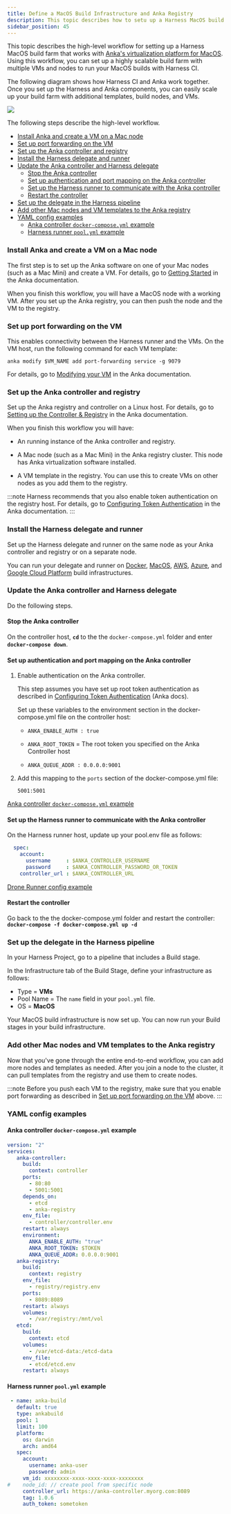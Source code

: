 ```yaml
---
title: Define a MacOS Build Infrastructure and Anka Registry
description: This topic describes how to setu up a Harness MacOS build farm that uses an Anka registry and controller.
sidebar_position: 45
---
```


This topic describes the high-level workflow for setting up a Harness MacOS build farm that works with [Anka's virtualization platform for MacOS](https://docs.veertu.com/anka/what-is-anka/). Using this workflow, you can set up a highly scalable build farm with multiple VMs and nodes to run your MacOS builds with Harness CI. 

The following diagram shows how Harness CI and Anka work together. Once you set up the Harness and Anka components, you can easily scale up your build farm with additional templates, build nodes, and VMs. 

![](./static/macos-build-infra-with-anka-registry-mult-nodes.png)


The following steps describe the high-level workflow.


- [Install Anka and create a VM on a Mac node](#install-anka-and-create-a-vm-on-a-mac-node)
- [Set up port forwarding on the VM](#set-up-port-forwarding-on-the-vm)
- [Set up the Anka controller and registry](#set-up-the-anka-controller-and-registry)
- [Install the Harness delegate and runner](#install-the-harness-delegate-and-runner)
- [Update the Anka controller and Harness delegate](#update-the-anka-controller-and-harness-delegate)
  - [Stop the Anka controller](#stop-the-anka-controller)
  - [Set up authentication and port mapping on the Anka controller](#set-up-authentication-and-port-mapping-on-the-anka-controller)
  - [Set up the Harness runner to communicate with the Anka controller](#set-up-the-harness-runner-to-communicate-with-the-anka-controller)
  - [Restart the controller](#restart-the-controller)
- [Set up the delegate in the Harness pipeline](#set-up-the-delegate-in-the-harness-pipeline)
- [Add other Mac nodes and VM templates to the Anka registry](#add-other-mac-nodes-and-vm-templates-to-the-anka-registry)
- [YAML config examples](#yaml-config-examples)
  - [Anka controller `docker-compose.yml` example](#anka-controller-docker-composeyml-example)
  - [Harness runner `pool.yml` example](#harness-runner-poolyml-example)


### Install Anka and create a VM on a Mac node
 
 The first step is to set up the Anka software on one of your Mac nodes (such as a Mac Mini) and create a VM. For details, go to [Getting Started](https://docs.veertu.com/anka/anka-virtualization-cli/getting-started/) in the Anka documentation.

 When you finish this workflow, you will have a MacOS node with a working VM. After you set up the Anka registry, you can then push the node and the VM to the registry. 


### Set up port forwarding on the VM
 
 This enables connectivity between the Harness runner and the VMs. On the VM host, run the following command for each VM template:

    anka modify $VM_NAME add port-forwarding service -g 9079

For details, go to [Modifying your VM](https://docs.veertu.com/anka/anka-virtualization-cli/getting-started/modifying-your-vm/) in the Anka documentation.


###  Set up the Anka controller and registry
Set up the Anka registry and controller on a Linux host. For details, go to  [Setting up the Controller & Registry](https://docs.veertu.com/anka/anka-build-cloud/getting-started/setup-controller-and-registry/) in the Anka documentation. 

When you finish this workflow you will have:

* An running instance of the Anka controller and registry.

* A Mac node (such as a Mac Mini) in the Anka registry cluster. This node has Anka virtualization software installed. 

* A VM template in the registry. You can use this to create VMs on other nodes as you add them to the registry. 

:::note
Harness recommends that you also enable token authentication on the registry host. For details, go to [Configuring Token Authentication](https://docs.veertu.com/anka/anka-build-cloud/advanced-security-features/token-authentication) in the Anka documentation.
::: 


### Install the Harness delegate and runner
Set up the Harness delegate and runner on the same node as your Anka controller and registry or on a separate node. 

You can run your delegate and runner on [Docker](define-a-docker-build-infrastructure.md), [MacOS](./define-macos-build-infra-with-anka-registry.md), [AWS](./set-up-an-aws-vm-build-infrastructure.md), [Azure](./define-a-ci-build-infrastructure-in-azure.md), and [Google Cloud Platform](./define-a-ci-build-infrastructure-in-google-cloud-platform.md) build infrastructures.


### Update the Anka controller and Harness delegate

Do the following steps.


#### Stop the Anka controller

On the controller host, **`cd`** to the the `docker-compose.yml` folder and enter **`docker-compose down`**. 


#### Set up authentication and port mapping on the Anka controller

1. Enable authentication on the Anka controller. 

   This step assumes you have set up root token authentication as described in [Configuring Token Authentication](https://docs.veertu.com/anka/anka-build-cloud/advanced-security-features/token-authentication) (Anka docs).

   Set up these variables to the environment section in the docker-compose.yml file on the controller host:

   * `ANKA_ENABLE_AUTH : true`

   * `ANKA_ROOT_TOKEN` = The root token you specified on the Anka Controller host
 
   * `ANKA_QUEUE_ADDR : 0.0.0.0:9001`  
 
     <!-- TBD clarify -->

2. Add this mapping to the `ports` section of the  docker-compose.yml file:

   `5001:5001` 

[Anka controller `docker-compose.yml` example](#anka-controller-docker-composeyml-example)


#### Set up the Harness runner to communicate with the Anka controller

On the Harness runner host, update up your pool.env file as follows:

``` yaml
  spec: 
    account: 
      username     : $ANKA_CONTROLLER_USERNAME
      password     : $ANKA_CONTROLLER_PASSWORD_OR_TOKEN
    controller_url : $ANKA_CONTROLLER_URL
```

[Drone Runner config example](#harness-runner-poolyml-example)

#### Restart the controller 

Go back to the the docker-compose.yml folder and restart the controller: **`docker-compose -f docker-compose.yml up -d`**


### Set up the delegate in the Harness pipeline

In your Harness Project, go to a pipeline that includes a Build stage.

In the Infrastructure tab of the Build Stage, define your infrastructure as follows:

* Type = **VMs**
* Pool Name = The `name` field in your `pool.yml` file.
* OS = **MacOS**

Your MacOS build infrastructure is now set up. You can now run your Build stages in your build infrastructure. 

###  Add other Mac nodes and VM templates to the Anka registry

Now that you've gone through the entire end-to-end workflow, you can add more nodes and templates as needed. After you join a node to the cluster, it can pull templates from the registry and use them to create nodes.

:::note
Before you push each VM to the registry, make sure that you enable port forwarding as described in [Set up port forwarding on the VM](#set-up-port-forwarding-on-the-vm) above.
:::


### YAML config examples

#### Anka controller `docker-compose.yml` example
``` yaml
version: "2"
services: 
   anka-controller:
     build:
       context: controller
     ports:
       - 80:80
       - 5001:5001
     depends_on:
       - etcd
       - anka-registry
     env_file:
       - controller/controller.env
     restart: always
     environment:
       ANKA_ENABLE_AUTH: "true"
       ANKA_ROOT_TOKEN: $TOKEN
       ANKA_QUEUE_ADDR: 0.0.0.0:9001
   anka-registry:
     build:
       context: registry
     env_file:
       - registry/registry.env
     ports:
       - 8089:8089
     restart: always
     volumes:
       - /var/registry:/mnt/vol
   etcd:
     build:
       context: etcd
     volumes:
       - /var/etcd-data:/etcd-data
     env_file:
       - etcd/etcd.env
     restart: always
  ```

#### Harness runner `pool.yml` example
``` yaml
 - name: anka-build
   default: true
   type: ankabuild
   pool: 1
   limit: 100
   platform:
     os: darwin
     arch: amd64
   spec:
     account:
       username: anka-user
       password: admin
     vm_id: xxxxxxxx-xxxx-xxxx-xxxx-xxxxxxxx 
#    node_id: // create pool from specific node
     controller_url: https://anka-controller.myorg.com:8089 
     tag: 1.0.6
     auth_token: sometoken
```